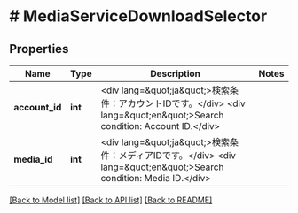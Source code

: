 # # MediaServiceDownloadSelector

## Properties

Name | Type | Description | Notes
------------ | ------------- | ------------- | -------------
**account_id** | **int** | &lt;div lang&#x3D;\&quot;ja\&quot;&gt;検索条件：アカウントIDです。&lt;/div&gt; &lt;div lang&#x3D;\&quot;en\&quot;&gt;Search condition: Account ID.&lt;/div&gt; |
**media_id** | **int** | &lt;div lang&#x3D;\&quot;ja\&quot;&gt;検索条件：メディアIDです。&lt;/div&gt; &lt;div lang&#x3D;\&quot;en\&quot;&gt;Search condition: Media ID.&lt;/div&gt; |

[[Back to Model list]](../../README.md#models) [[Back to API list]](../../README.md#endpoints) [[Back to README]](../../README.md)
